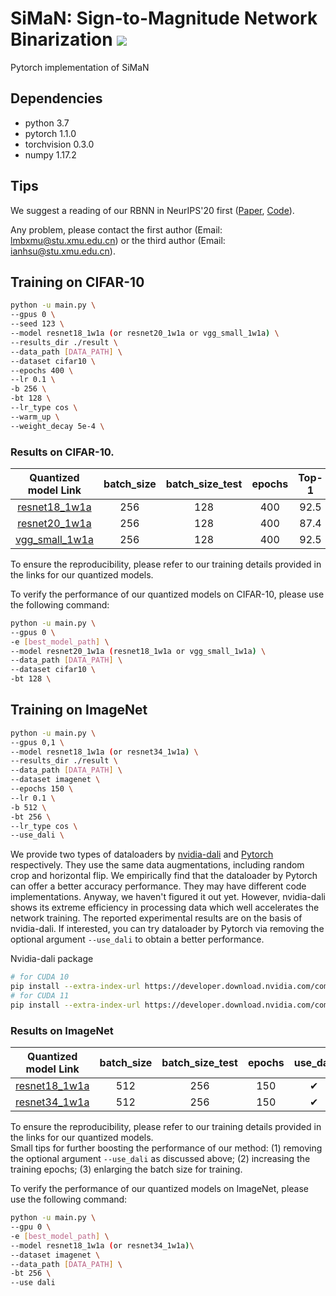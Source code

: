 # SiMaN: Sign-to-Magnitude Network Binarization ![]( https://visitor-badge.glitch.me/badge?page_id=lmbxmu.siman)
Pytorch implementation of SiMaN

## Dependencies 
* python 3.7
* pytorch 1.1.0 
* torchvision 0.3.0
* numpy 1.17.2

## Tips

We suggest a reading of our RBNN in NeurIPS'20 first ([Paper](https://arxiv.org/pdf/2009.13055.pdf), [Code](https://github.com/lmbxmu/RBNN)).

Any problem, please contact the first author (Email: lmbxmu@stu.xmu.edu.cn) or the third author (Email: ianhsu@stu.xmu.edu.cn).

## Training on CIFAR-10
```bash
python -u main.py \
--gpus 0 \
--seed 123 \
--model resnet18_1w1a (or resnet20_1w1a or vgg_small_1w1a) \
--results_dir ./result \
--data_path [DATA_PATH] \
--dataset cifar10 \
--epochs 400 \
--lr 0.1 \
-b 256 \
-bt 128 \
--lr_type cos \
--warm_up \
--weight_decay 5e-4 \
```

### Results on CIFAR-10. 
|Quantized model Link                                                                                  | batch_size | batch_size_test | epochs| Top-1 |
|:----------------------------------------------------------------------------------------------------:|:----------:|:---------------:|:-----:|:-----:|
|[resnet18_1w1a](https://drive.google.com/drive/folders/1x2ihCroNVhW08drZJUTyI3XIEQpDc2su?usp=sharing) |    256     |       128       | 400   | 92.5 |  
|[resnet20_1w1a](https://drive.google.com/drive/folders/1-1HXFFsw0bGplsA-pkYetl-ETFpvLGiL?usp=sharing) |    256     |       128       | 400   | 87.4 |
|[vgg_small_1w1a](https://drive.google.com/drive/folders/1vkV_U63kXxBumYT-OVV80mesKpAzFztJ?usp=sharing) |    256     |       128       | 400   | 92.5 |


To ensure the reproducibility, please refer to our training details provided in the links for our quantized models.

To verify the performance of our quantized models on CIFAR-10, please use the following command:
```bash 
python -u main.py \
--gpus 0 \
-e [best_model_path] \
--model resnet20_1w1a (resnet18_1w1a or vgg_small_1w1a) \
--data_path [DATA_PATH] \
--dataset cifar10 \
-bt 128 \
```

## Training on ImageNet
```bash
python -u main.py \
--gpus 0,1 \
--model resnet18_1w1a (or resnet34_1w1a) \
--results_dir ./result \
--data_path [DATA_PATH] \
--dataset imagenet \
--epochs 150 \
--lr 0.1 \
-b 512 \
-bt 256 \
--lr_type cos \
--use_dali \
```

We provide two types of dataloaders by [nvidia-dali](https://docs.nvidia.com/deeplearning/dali/user-guide/docs/index.html) and [Pytorch](https://pytorch.org/docs/stable/data.html) respectively. They use the same data augmentations, including random crop and horizontal flip. We empirically find that the dataloader by Pytorch can offer a better accuracy performance. They may have different code implementations. Anyway, we haven't figured it out yet. However, nvidia-dali shows its extreme efficiency in processing data which well accelerates the network training. The reported experimental results are on the basis of nvidia-dali. If interested, you can try dataloader by Pytorch via removing the optional argument ```--use_dali``` to obtain a better performance.  

Nvidia-dali package
```bash
# for CUDA 10
pip install --extra-index-url https://developer.download.nvidia.com/compute/redist nvidia-dali-cuda100
# for CUDA 11
pip install --extra-index-url https://developer.download.nvidia.com/compute/redist nvidia-dali-cuda110
```
### Results on ImageNet

|Quantized model Link                                                                                  | batch_size | batch_size_test | epochs| use_dali| Top-1 | Top-5 | 
|:----------------------------------------------------------------------------------------------------:|:----------:|:---------------:|:-----:|:-------:|:-----:|:-----:|
| [resnet18_1w1a](https://drive.google.com/drive/folders/15pwL5UeJGFHNwHNFh7Yl6dFgAX9QvxE5?usp=sharing)|    512     |       256       |  150  |   ✔    | 60.1 | 82.3 |
| [resnet34_1w1a](https://drive.google.com/drive/folders/1vhl1Q9ulTfqMy27Gn5lFIMgop24UIRh8?usp=sharing)|    512     |       256       |  150  |   ✔    | 63.9 | 84.8 |

To ensure the reproducibility, please refer to our training details provided in the links for our quantized models. \
Small tips for further boosting the performance of our method: (1) removing the optional argument ```--use_dali``` as discussed above; (2) increasing the training epochs; (3) enlarging the batch size for training.

To verify the performance of our quantized models on ImageNet, please use the following command:
```bash
python -u main.py \
--gpu 0 \
-e [best_model_path] \
--model resnet18_1w1a (or resnet34_1w1a)\
--dataset imagenet \
--data_path [DATA_PATH] \
-bt 256 \
--use dali
```
